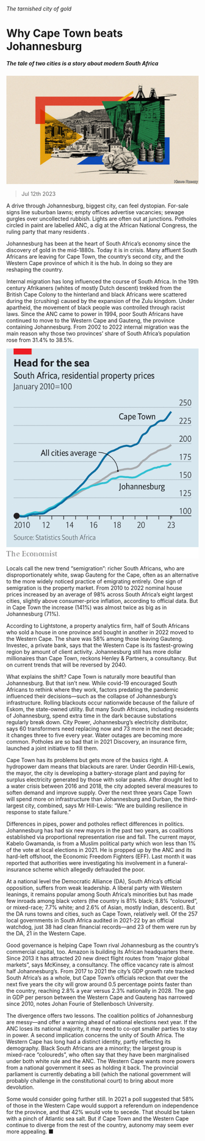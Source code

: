 ###### The tarnished city of gold

# Why Cape Town beats Johannesburg 

##### The tale of two cities is a story about modern South Africa 

![image](images/20230715_MAD002.jpg) 

> Jul 12th 2023 

A drive through Johannesburg,  biggest city, can feel dystopian. For-sale signs line suburban lawns; empty offices advertise vacancies; sewage gurgles over uncollected rubbish. Lights are often out at junctions. Potholes circled in paint are labelled ANC, a dig at the African National Congress, the ruling party that many residents .

Johannesburg has been at the heart of South Africa’s economy since the discovery of gold in the mid-1880s. Today it is in crisis. Many affluent South Africans are leaving for Cape Town, the country’s second city, and the Western Cape province of which it is the hub. In doing so they are reshaping the country. 

Internal migration has long influenced the course of South Africa. In the 19th century Afrikaners (whites of mostly Dutch descent) trekked from the British Cape Colony to the hinterland and black Africans were scattered during the (crushing) caused by the expansion of the Zulu kingdom. Under apartheid, the movement of black people was controlled through racist laws. Since the ANC came to power in 1994, poor South Africans have continued to move to the Western Cape and Gauteng, the province containing Johannesburg. From 2002 to 2022 internal migration was the main reason why those two provinces’ share of South Africa’s population rose from 31.4% to 38.5%.

![image](images/20230715_MAC812.png) 


Locals call the new trend “semigration”: richer South Africans, who are disproportionately white, swap Gauteng for the Cape, often as an alternative to the more widely noticed practice of emigrating entirely. One sign of semigration is the property market. From 2010 to 2022 nominal house prices increased by an average of 98% across South Africa’s eight largest cities, slightly above consumer-price inflation, according to official data. But in Cape Town the increase (141%) was almost twice as big as in Johannesburg (71%). 

According to Lightstone, a property analytics firm, half of South Africans who sold a house in one province and bought in another in 2022 moved to the Western Cape. The share was 58% among those leaving Gauteng. Investec, a private bank, says that the Western Cape is its fastest-growing region by amount of client activity. Johannesburg still has more dollar millionaires than Cape Town, reckons Henley &amp; Partners, a consultancy. But on current trends that will be reversed by 2040. 

What explains the shift? Cape Town is naturally more beautiful than Johannesburg. But that isn’t new. While covid-19 encouraged South Africans to rethink where they work, factors predating the pandemic influenced their decisions—such as the collapse of Johannesburg’s infrastructure. Rolling blackouts occur nationwide because of the failure of Eskom, the state-owned utility. But many South Africans, including residents of Johannesburg, spend extra time in the dark because substations regularly break down. City Power, Johannesburg’s electricity distributor, says 60 transformers need replacing now and 73 more in the next decade; it changes three to five every year. Water outages are becoming more common. Potholes are so bad that in 2021 Discovery, an insurance firm, launched a joint initiative to fill them.

Cape Town has its problems but gets more of the basics right. A hydropower dam means that blackouts are rarer. Under Geordin Hill-Lewis, the mayor, the city is developing a battery-storage plant and paying for surplus electricity generated by those with solar panels. After drought led to a water crisis between 2016 and 2018, the city adopted several measures to soften demand and improve supply. Over the next three years Cape Town will spend more on infrastructure than Johannesburg and Durban, the third-largest city, combined, says Mr Hill-Lewis: “We are building resilience in response to state failure.”

Differences in pipes, power and potholes reflect differences in politics. Johannesburg has had six new mayors in the past two years, as coalitions established via proportional representation rise and fall. The current mayor, Kabelo Gwamanda, is from a Muslim political party which won less than 1% of the vote at local elections in 2021. He is propped up by the ANC and its hard-left offshoot, the Economic Freedom Fighters (EFF). Last month it was reported that authorities were investigating his involvement in a funeral-insurance scheme which allegedly defrauded the poor. 

At a national level the Democratic Alliance (DA), South Africa’s official opposition, suffers from weak leadership. A liberal party with Western leanings, it remains popular among South Africa’s minorities but has made few inroads among black voters (the country is 81% black; 8.8% “coloured”, or mixed-race; 7.7% white; and 2.6% of Asian, mostly Indian, descent). But the DA runs towns and cities, such as Cape Town, relatively well. Of the 257 local governments in South Africa audited in 2021-22 by an official watchdog, just 38 had clean financial records—and 23 of them were run by the DA, 21 in the Western Cape. 

Good governance is helping Cape Town rival Johannesburg as the country’s commercial capital, too. Amazon is building its African headquarters there. Since 2013 it has attracted 20 new direct flight routes from “major global markets”, says McKinsey, a consultancy. The office vacancy rate is almost half Johannesburg’s. From 2017 to 2021 the city’s GDP growth rate tracked South Africa’s as a whole, but Cape Town’s officials reckon that over the next five years the city will grow around 0.5 percentage points faster than the country, reaching 2.8% a year versus 2.3% nationally in 2028. The gap in GDP per person between the Western Cape and Gauteng has narrowed since 2010, notes Johan Fourie of Stellenbosch University. 

The divergence offers two lessons. The coalition politics of Johannesburg are messy—and offer a warning ahead of national elections next year. If the ANC loses its national majority, it may need to co-opt smaller parties to stay in power. A second implication concerns the unity of South Africa. The Western Cape has long had a distinct identity, partly reflecting its demography. Black South Africans are a minority; the largest group is mixed-race “coloureds”, who often say that they have been marginalised under both white rule and the ANC. The Western Cape wants more powers from a national government it sees as holding it back. The provincial parliament is currently debating a bill (which the national government will probably challenge in the constitutional court) to bring about more devolution. 

Some would consider going further still. In 2021 a poll suggested that 58% of those in the Western Cape would support a referendum on independence for the province, and that 42% would vote to secede. That should be taken with a pinch of Atlantic sea salt. But if Cape Town and the Western Cape continue to diverge from the rest of the country, autonomy may seem ever more appealing. ■

